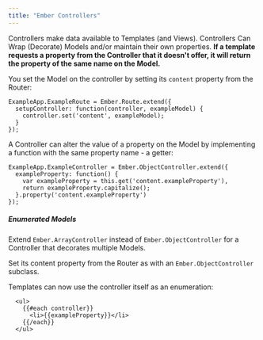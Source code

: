 ```yaml
---
title: "Ember Controllers"
---
```


Controllers make data available to Templates (and Views). Controllers Can Wrap (Decorate) Models and/or maintain their own properties. **If a template requests a property from the Controller that it doesn't offer, it will return the property of the same name on the Model.** 

You set the Model on the controller by setting its `content` property from the Router:

```
ExampleApp.ExampleRoute = Ember.Route.extend({
  setupController: function(controller, exampleModel) {
    controller.set('content', exampleModel);
  }
});
```

A Controller can alter the value of a property on the Model by implementing a function with the same property name - a getter:

```
ExampleApp.ExampleController = Ember.ObjectController.extend({
  exampleProperty: function() {
    var exampleProperty = this.get('content.exampleProperty'),
    return exampleProperty.capitalize();
  }.property('content.exampleProperty')
});
```

##### Enumerated Models

Extend `Ember.ArrayController` instead of `Ember.ObjectController` for a Controller that decorates multiple Models.

Set its content property from the Router as with an `Ember.ObjectController` subclass.

Templates can now use the controller itself as an enumeration:

```
  <ul>
    {{#each controller}}
      <li>{{exampleProperty}}</li>
    {{/each}}
  </ul>
```